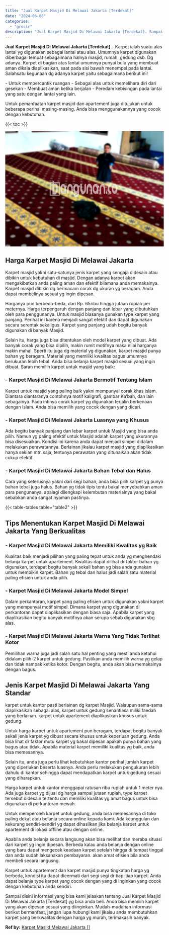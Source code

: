 ```yaml
---
title: "Jual Karpet Masjid Di Melawai Jakarta [Terdekat]"
date: "2024-06-08"
categories: 
  - "grosir"
description: "Jual Karpet Masjid Di Melawai Jakarta [Terdekat]. Sampai disini informasi yang bisa kami jelaskan tentang Jual Karpet Masjid Di Melawai Jakarta [Terdekat]..."
---
```


**Jual Karpet Masjid Di Melawai Jakarta \[Terdekat\]** – Karpet ialah suatu alas lantai yg digunakan sebagai lantai atau alas. Umumnya karpet digunakan diberbagai tempat sebagaimana halnya masjid, rumah, gedung dsb. Dg adanya. Karpet di bagian atas lantai umumnya punyai bulu yang membuat aman dikala diaplikasikan, saat pada sisi bawah menempel pada lantai. Salahsatu kegunaan dg adanya karpet yaitu sebagaimana berikut ini!

\- Untuk mempercantik ruangan - Sebagai alas untuk memelihara diri dari gesekan - Membuat aman ketika berjalan - Peredam kebisingan pada lantai yang satu dengan lantai yang lain.

Untuk pemanfaatan karpet masjid dan apartement juga ditujukan untuk beberapa perihal masing-masing. Anda bisa menggunakannya yang cocok dengan kebutuhan.

{{< toc >}}

![Jual Karpet Masjid Di Melawai Jakarta [Terdekat]](/images/grosir-karpet-murah-34.png)

## Harga Karpet Masjid Di Melawai Jakarta

Karpet masjid yakni satu-satunya jenis karpet yang sengaja didesain atau dibikin untuk kebutuhan di masjid. Dengan adanya karpet akan mengakibatkan anda paling aman dan efektif bilamana anda memakainya. Karpet masjid dibikin dg bermacam corak dg ukuran yg beragam. Anda dapat membelinya sesuai yg ingin dipesan.

Harganya pun berbeda-beda, dari Rp. 65ribu hingga jutaan rupiah per meternya. Harga terpengaruh dengan panjang dan lebar yang dibutuhkan oleh para penggunanya. Untuk masjid biasanya gunakan type karpet yang panjang. Perihal ini karena menjadi sangat efektif dan dapat digunakan secara serentak sekaligus. Karpet yang panjang udah begitu banyak digunakan di banyak Masjid.

Selain itu, harga juga bisa ditentukan oleh model karpet yang dibuat. Ada banyak corak yang bisa dipilih, makin rumit motifnya maka nilai harganya makin mahal. Sperti itu juga dg material yg digunakan, karpet masjid punya bahan yg beragam. Material yang memiliki kwalitas bagus umumnya berukuran lebih tebal. Anda bisa belanja karpet masjid sesuai yang ingin dibuat. Saran memilih karpet untuk masjid yang baik:

### \- Karpet Masjid Di Melawai Jakarta Bermotif Tentang Islam

Karpet untuk masjid yang paling baik yakni mempunyai corak khas islam. Diantara diantaranya contohnya motif kaligrafi, gambar Ka’bah, dan lain sebagainya. Pada intinya corak karpet yg digunakan terjalin berkenaan dengan Islam. Anda bisa memilih yang cocok dengan yang dicari.

### \- Karpet Masjid Di Melawai Jakarta Luasnya yang Khusus

Ada begitu banyak panjang dan lebar karpet untuk Masjid yang bisa anda pilih. Namun yg paling efektif untuk Masjid adalah karpet yang ukurannya bisa disesuaikan. Kondisi ini karena anda dapat menjadi simpel didalam melakukan perawatannya. Berlainan jikalau karpet masjid yang diaplikasikan hanya sekian mtr. saja, tentunya perawatan yang ditunaikan akan tidak cukup efektif.

### \- Karpet Masjid Di Melawai Jakarta Bahan Tebal dan Halus

Cara yang seterusnya yakni dari segi bahan, anda bisa pilih karpet yg punya bahan tebal juga halus. Bahan yg tidak tipis tentu bakal menyebabkan aman para pengunanya, apalagi dilengkapi kelembutan materialnya yang bakal sebabkan anda sangat nyaman pastinya.

{{< table-tables table="table2" >}}

## Tips Menentukan Karpet Masjid Di Melawai Jakarta Yang Berkualitas

### \- Karpet Masjid Di Melawai Jakarta Memiliki Kwalitas yg Baik

Kualitas baik menjadi pilihan yang paling tepat untuk anda yg menghendaki belanja karpet untuk apartement. Kwalitas dapat dilihat dr faktor bahan yg digunakan, terdapat begitu banyak sekali bahan yg bisa anda gunakan untuk membikin karpet. Bahan yg tebal dan halus jadi salah satu material paling efisien untuk anda pilih.

### \- Karpet Masjid Di Melawai Jakarta Model Simpel

Dalam perkantoran, karpet yang paling efisien untuk digunakan yakni karpet yang mempunyai motif simpel. Dimana karpet yang digunakan di perkantoran dapat diaplikasikan dengan biasa saja. Apabila karpet yang diaplikasikan begitu banyak motifnya akan serupa sebab digunakan sbg alas.

### \- Karpet Masjid Di Melawai Jakarta Warna Yang Tidak Terlihat Kotor

Pemilihan warna juga jadi salah satu hal penting yang mesti anda ketahui didalam pilih-2 karpet untuk gedung. Pastikan anda memilih warna yg gelap dan tidak nampak ketika kotor. Dengan begitu, anda akan bisa memakainya dengan bagus.

## Jenis Karpet Masjid Di Melawai Jakarta Yang Standar

karpet untuk kantor pasti berlainan dg karpet Masjid. Walaupun sama-sama diaplikasikan sebagai alas, karpet untuk gedung senantiasa miliki faedah yang berlainan. karpet untuk apartement diaplikasikan khusus untuk gedung.

Untuk harga karpet untuk apartement pun beragam, terdapat begitu banyak sekali jenis karpet yg dibuat secara khusus untuk keperluan gedung. Anda bisa lihat dr faktor mutu karpet yg bakal dipesan apakah punya bahan yang bagus atau tidak. Apabila material karpet memiliki kualitas yg baik, anda bisa memesannya.

Selain itu, anda juga perlu lihat kebutuhkan kantor perihal jumlah karpet yang diperlukan beserta luasnya. Anda perlu melakukan pengukuran lebih dahulu di kantor sehingga dapat mendapatkan karpet untuk gedung sesuai yang diharapkan.

Harga karpet untuk kantor menggapai ratusan ribu rupiah untuk 1 meter nya. Ada juga karpet yg dijual dg harga sampai jutaan rupiah, type karpet tersebut didesain tertentu dan memiliki kualitas yg amat bagus untuk bisa digunakan di perkantoran mewah.

Untuk memperoleh karpet untuk gedung, anda bisa memesannya di toko paling dekat atau belanja secara online kepada kami. Ada keunggulan dan kekurang sendiri-sendiri yg dapat dihasilkan jika belanja karpet untuk apartement di lokasi offline atau dengan online.

Apabila anda belanja secara langsung akan bisa melihat dan meraba situasi dari karpet yg ingin dipesan. Berbeda kalau anda belanja dengan online yang baru dapat mengecek keadaan karpet setelah hingga di tempat tinggal dan anda sudah laksanakan pembayaran. akan amat efisien bila anda membeli secara langusng.

Karpet untuk apartement dan karpet masjid punya tingkatan harga yg berbeda, kondisi itu dapat dicermati dari segi segi dr tiap-tiap karpet. Anda dapat belanja type karpet yang cocok dengan yang di inginkan yang cocok dengan kebutuhan anda sendiri.

Sampai disini informasi yang bisa kami jelaskan tentang Jual Karpet Masjid Di Melawai Jakarta \[Terdekat\] yg bisa anda beli. Anda bisa memilih karpet yang akan dipesan sesuai yang diinginkan. Mudah-mudahan informasi berikut bermanfaat, jangan lupa hubungi kami jikalau anda membutuhkan karpet yang berkwalitas dengan harga yg murah, terimakasih banyak.

**Ref by:**  [Karpet Masjid Melawai Jakarta []](https://id.wikipedia.org/wiki/Karpet)
